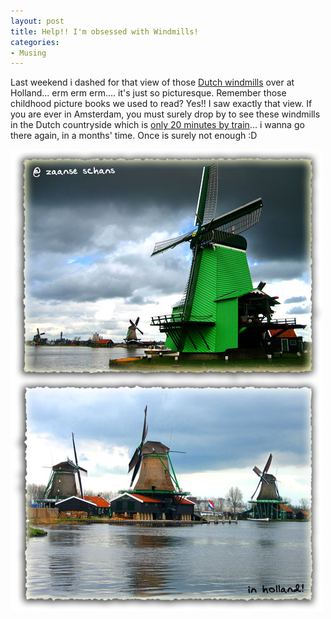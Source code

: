 ```yaml
---
layout: post
title: Help!! I'm obsessed with Windmills!
categories:
- Musing
---
```



Last weekend i dashed for that view of those [Dutch windmills](http://www.zaanseschans.nl/) over at Holland... erm erm erm.... it's just so picturesque. Remember those childhood picture books we used to read? Yes!! I saw exactly that view. If you are ever in Amsterdam, you must surely drop by to see these windmills in the Dutch countryside which is [only 20 minutes by train](http://www.zaanseschans.nl/)... i wanna go there again, in a months' time. Once is surely not enough :D

![](/img/zaanse_schans_windmills.jpg)
